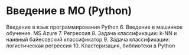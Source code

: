# Введение в МО (Python)

Введение в язык программирования Python
6. Введение в машинное обучение. MS Azure
7. Регрессия
8. Задача классификации: k-NN и наивный байесовский классификатор
9. Задача классификации: логистическая регрессия
10. Кластеризация, библиотеки в Python
